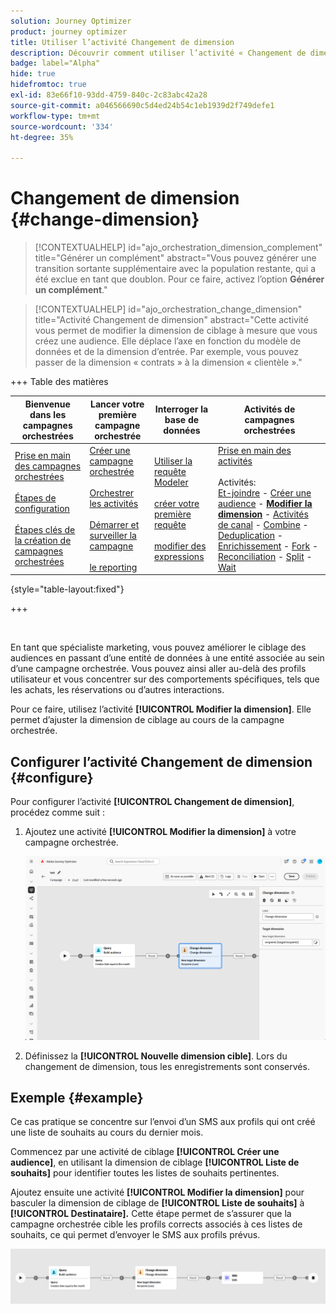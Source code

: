 ```yaml
---
solution: Journey Optimizer
product: journey optimizer
title: Utiliser l’activité Changement de dimension
description: Découvrir comment utiliser l’activité « Changement de dimension »
badge: label="Alpha"
hide: true
hidefromtoc: true
exl-id: 83e66f10-93dd-4759-840c-2c83abc42a28
source-git-commit: a046566690c5d4ed24b54c1eb1939d2f749defe1
workflow-type: tm+mt
source-wordcount: '334'
ht-degree: 35%

---
```


# Changement de dimension {#change-dimension}

>[!CONTEXTUALHELP]
>id="ajo_orchestration_dimension_complement"
>title="Générer un complément"
>abstract="Vous pouvez générer une transition sortante supplémentaire avec la population restante, qui a été exclue en tant que doublon. Pour ce faire, activez l’option **Générer un complément**."

>[!CONTEXTUALHELP]
>id="ajo_orchestration_change_dimension"
>title="Activité Changement de dimension"
>abstract="Cette activité vous permet de modifier la dimension de ciblage à mesure que vous créez une audience. Elle déplace l’axe en fonction du modèle de données et de la dimension d’entrée. Par exemple, vous pouvez passer de la dimension « contrats » à la dimension « clientèle »."

+++ Table des matières

| Bienvenue dans les campagnes orchestrées | Lancer votre première campagne orchestrée | Interroger la base de données | Activités de campagnes orchestrées |
|---|---|---|---|
| [Prise en main des campagnes orchestrées](../gs-orchestrated-campaigns.md)<br/><br/>[Étapes de configuration](../configuration-steps.md)<br/><br/>[Étapes clés de la création de campagnes orchestrées](../gs-campaign-creation.md) | [Créer une campagne orchestrée](../create-orchestrated-campaign.md)<br/><br/>[Orchestrer les activités](../orchestrate-activities.md)<br/><br/>[Démarrer et surveiller la campagne](../start-monitor-campaigns.md)<br/><br/>[le reporting](../reporting-campaigns.md) | [Utiliser la requête Modeler](../orchestrated-rule-builder.md)<br/><br/>[créer votre première requête](../build-query.md)<br/><br/>[modifier des expressions](../edit-expressions.md) | [Prise en main des activités](about-activities.md)<br/><br/>Activités:<br/>[Et-joindre](and-join.md) - [Créer une audience](build-audience.md) - **[Modifier la dimension](change-dimension.md)** - [Activités de canal](channels.md) - [Combine](combine.md) - [Deduplication](deduplication.md) - [Enrichissement](enrichment.md) - [Fork](fork.md) - [Reconciliation](reconciliation.md) - [Split](split.md) - [Wait](wait.md) |

{style="table-layout:fixed"}

+++

<br/>

En tant que spécialiste marketing, vous pouvez améliorer le ciblage des audiences en passant d’une entité de données à une entité associée au sein d’une campagne orchestrée. Vous pouvez ainsi aller au-delà des profils utilisateur et vous concentrer sur des comportements spécifiques, tels que les achats, les réservations ou d’autres interactions.

Pour ce faire, utilisez l’activité **[!UICONTROL Modifier la dimension]**. Elle permet d’ajuster la dimension de ciblage au cours de la campagne orchestrée.

<!--
>[!IMPORTANT]
>
>Please note that the **[!UICONTROL Change Dimension]** and **[!UICONTROL Change Data source]** activities should not be added in one row. If you need to use both activities consecutively, make sure you include an **[!UICONTROL Enrichement]** activity in between them. This ensures proper execution and prevents potential conflicts or errors.-->

## Configurer l’activité Changement de dimension {#configure}

Pour configurer l’activité **[!UICONTROL Changement de dimension]**, procédez comme suit :

1. Ajoutez une activité **[!UICONTROL Modifier la dimension]** à votre campagne orchestrée.

   ![](../assets/orchestrated-change-dimension.png)

1. Définissez la **[!UICONTROL Nouvelle dimension cible]**. Lors du changement de dimension, tous les enregistrements sont conservés.


## Exemple {#example}

Ce cas pratique se concentre sur l’envoi d’un SMS aux profils qui ont créé une liste de souhaits au cours du dernier mois.

Commencez par une activité de ciblage **[!UICONTROL Créer une audience]**, en utilisant la dimension de ciblage **[!UICONTROL Liste de souhaits]** pour identifier toutes les listes de souhaits pertinentes.

Ajoutez ensuite une activité **[!UICONTROL Modifier la dimension]** pour basculer la dimension de ciblage de **[!UICONTROL Liste de souhaits]** à **[!UICONTROL Destinataire].** Cette étape permet de s’assurer que la campagne orchestrée cible les profils corrects associés à ces listes de souhaits, ce qui permet d’envoyer le SMS aux profils prévus.

![](../assets/orchestrated-change-dimension-example.png)
